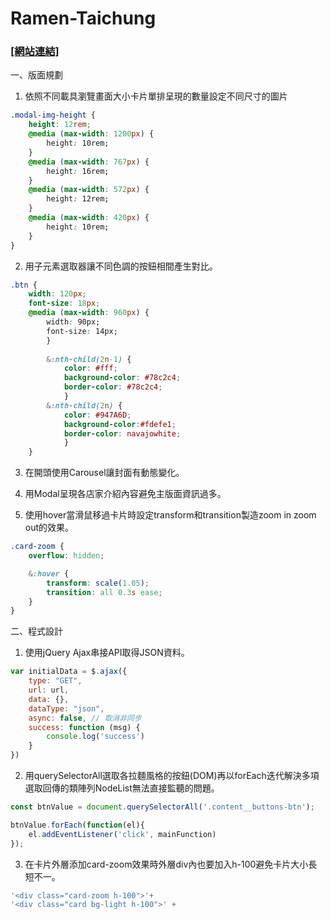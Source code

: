 # Ramen-Taichung

### [[網站連結]](https://kuaruou.github.io/Ramen-Taichung/) ###

一、版面規劃

1. 依照不同載具瀏覽畫面大小卡片單排呈現的數量設定不同尺寸的圖片

```css
.modal-img-height {
    height: 12rem;
    @media (max-width: 1200px) {
        height: 10rem;
    }
    @media (max-width: 767px) {
        height: 16rem;
    }
    @media (max-width: 572px) {
        height: 12rem;
    }
    @media (max-width: 420px) {
        height: 10rem;
    }
}
```

2. 用子元素選取器讓不同色調的按鈕相間產生對比。

```css
.btn {
    width: 120px;
    font-size: 18px;
    @media (max-width: 960px) {
        width: 90px;
        font-size: 14px;
        }
        
        &:nth-child(2n-1) {
            color: #fff;
            background-color: #78c2c4;
            border-color: #78c2c4;
            }
        &:nth-child(2n) {
            color: #947A6D;
            background-color:#fdefe1;
            border-color: navajowhite;
            }
    }
```
        
3. 在開頭使用Carousel讓封面有動態變化。

4. 用Modal呈現各店家介紹內容避免主版面資訊過多。

5. 使用hover當滑鼠移過卡片時設定transform和transition製造zoom in zoom out的效果。

```css
.card-zoom {
    overflow: hidden;

    &:hover {
        transform: scale(1.05);
        transition: all 0.3s ease;
    }
}
```

二、程式設計

1. 使用jQuery Ajax串接API取得JSON資料。

```javascript
var initialData = $.ajax({
    type: "GET",
    url: url,
    data: {},
    dataType: "json",
    async: false, // 取消非同步
    success: function (msg) {
        console.log('success')
    }
})
```

2. 用querySelectorAll選取各拉麵風格的按鈕(DOM)再以forEach迭代解決多項選取回傳的類陣列NodeList無法直接監聽的問題。

```javascript
const btnValue = document.querySelectorAll('.content__buttons-btn');

btnValue.forEach(function(el){
    el.addEventListener('click', mainFunction)
});
```

3. 在卡片外層添加card-zoom效果時外層div內也要加入h-100避免卡片大小長短不一。

```javascript
'<div class="card-zoom h-100">'+ 
'<div class="card bg-light h-100">' +
```
